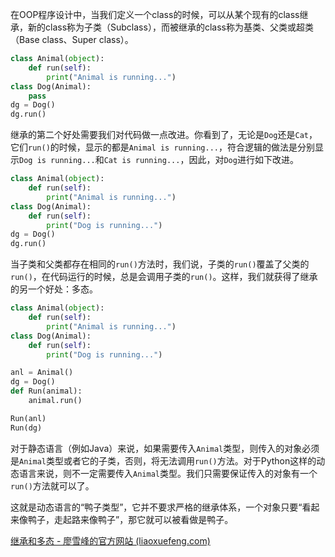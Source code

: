 在OOP程序设计中，当我们定义一个class的时候，可以从某个现有的class继承，新的class称为子类（Subclass），而被继承的class称为基类、父类或超类（Base class、Super class）。

```python
class Animal(object):
    def run(self):
        print("Animal is running...")
class Dog(Animal):
    pass
dg = Dog()
dg.run()
```

继承的第二个好处需要我们对代码做一点改进。你看到了，无论是`Dog`还是`Cat`，它们`run()`的时候，显示的都是`Animal is running...`，符合逻辑的做法是分别显示`Dog is running...`和`Cat is running...`，因此，对`Dog`进行如下改进。

```python
class Animal(object):
    def run(self):
        print("Animal is running...")
class Dog(Animal):
    def run(self):
        print("Dog is running...")
dg = Dog()
dg.run()
```

当子类和父类都存在相同的`run()`方法时，我们说，子类的`run()`覆盖了父类的`run()`，在代码运行的时候，总是会调用子类的`run()`。这样，我们就获得了继承的另一个好处：多态。

```python
class Animal(object):
    def run(self):
        print("Animal is running...")
class Dog(Animal):
    def run(self):
        print("Dog is running...")

anl = Animal()
dg = Dog()
def Run(animal):
    animal.run()

Run(anl)
Run(dg)
```

对于静态语言（例如Java）来说，如果需要传入`Animal`类型，则传入的对象必须是`Animal`类型或者它的子类，否则，将无法调用`run()`方法。对于Python这样的动态语言来说，则不一定需要传入`Animal`类型。我们只需要保证传入的对象有一个`run()`方法就可以了。

这就是动态语言的“鸭子类型”，它并不要求严格的继承体系，一个对象只要“看起来像鸭子，走起路来像鸭子”，那它就可以被看做是鸭子。



[继承和多态 - 廖雪峰的官方网站 (liaoxuefeng.com)](https://www.liaoxuefeng.com/wiki/1016959663602400/1017497232674368)